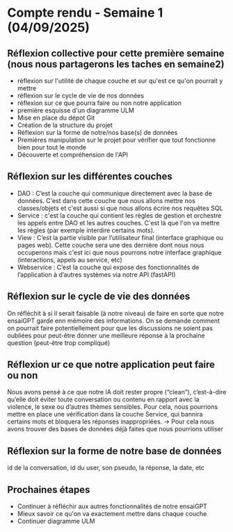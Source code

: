 # Compte rendu - Semaine 1 (04/09/2025)

## Réflexion collective pour cette première semaine (nous nous partagerons les taches en semaine2)
-  réflexion sur l'utilité de chaque couche et sur qu'est ce qu'on pourrait y mettre
-  réflexion sur le cycle de vie de nos données 
-  réflexion sur ce que pourra faire ou non notre application 
-  première esquisse d'un diagramme ULM
-  Mise en place du dépot Git
-  Création de la structure du projet
-  Réflexion sur la forme de notre/nos base(s) de données 
-  Premières manipulation sur le projet pour vérifier que tout fonctionne bien pour tout le monde 
-  Découverte et compréhension de l'API


## Réflexion sur les différentes couches
- DAO : C’est la couche qui communique directement avec la base de données. C'est dans cette couche que nous allons mettre nos classes/objets et c'est aussi si que nous allons écrire nos requêtes SQL
- Service : c'est la couche qui contient les règles de gestion et orchestre les appels entre DAO et les autres couches. C'est là que l'on va mettre les règles (par exemple interdire certains mots). 
- View : C’est la partie visible par l’utilisateur final (interface graphique ou pages web). Cette couche sera une des dernière dont nous nous occuperons mais c'est ici que nous pourrons notre interface graphique (interactions, appels au service, etc)
- Webservice : C’est la couche qui expose des fonctionnalités de l’application à d’autres systèmes via notre API (fastAPI)

## Réflexion sur le cycle de vie des données
On réfléchit à si il serait faisable (à notre niveau) de faire en sorte que notre ensaiGPT garde enn mémoire des informations. On se demande comment on pourrait faire potentiellement pour que les discussions ne soient pas oubliées pour peut-être donner une meilleure réponse à la prochaine question (peut-être trop compliqué)

## Réflexion ur ce que notre application peut faire ou non 
Nous avons pensé à ce que notre IA doit rester propre (“clean”), c’est-à-dire qu’elle doit éviter toute conversation ou contenu en rapport avec la violence, le sexe ou d’autres thèmes sensibles. Pour cela, nous pourrions mettre en place une vérification dans la couche Service, qui bannira certains mots et bloquera les réponses inappropriées.
-> Pour cela nous avons trouver des bases de données déjà faites que nous pourrions utiliser 

## Réflexion sur la forme de notre base de données 
id de la conversation, id du user, son pseudo, la réponse, la date, etc  

## Prochaines étapes
- Continuer à réfléchir aux autres fonctionnalités de notre ensaiGPT
- Mieux savoir ce qu'on va exactement mettre dans chaque couche 
- Continuer diagramme ULM
